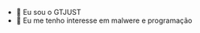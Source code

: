 - 👋 Eu sou o GTJUST
- 👀 Eu me tenho interesse em malwere e programação

<!---
GTJUST/GTJUST is a ✨ special ✨ repository because its `README.md` (this file) appears on your GitHub profile.
You can click the Preview link to take a look at your changes.
--->
